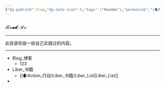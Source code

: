 ```yaml
---
{"dg-publish":true,"dg-note-icon":5,"tags":["Readme"],"permalink":"/🌒Action_行动/Action_readme/","dgPassFrontmatter":true,"noteIcon":5,"created":"2024-08-25T10:55:06.861+08:00","updated":"2024-08-26T19:31:52.637+08:00"}
---
```


### ℛℯ𝒶𝒹 ℳℯ
*** 
此目录存放一些自己实践过的内容。
***
- Blog_博客
    - 123
- Liber_书籍
	- [[🌒Action_行动/Liber_书籍/Liber_List\|Liber_List]]
- 